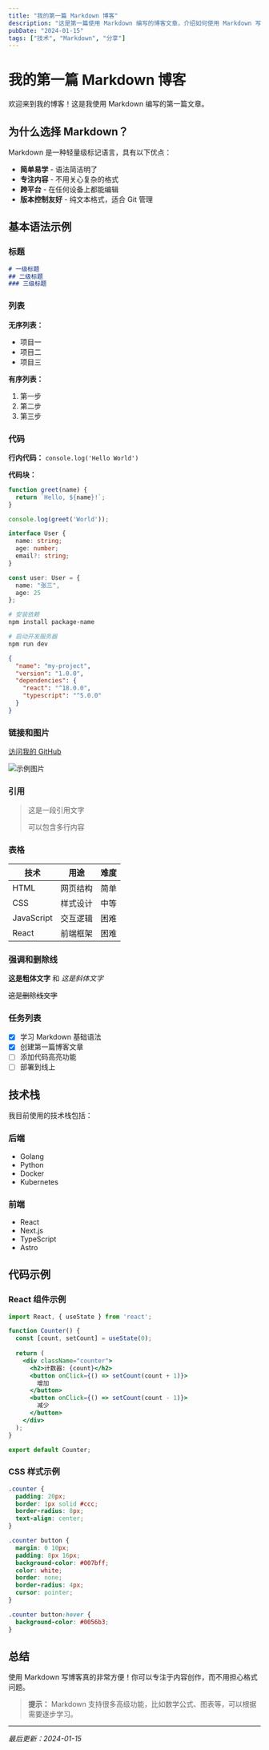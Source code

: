 ```yaml
---
title: "我的第一篇 Markdown 博客"
description: "这是第一篇使用 Markdown 编写的博客文章，介绍如何使用 Markdown 写博客"
pubDate: "2024-01-15"
tags: ["技术", "Markdown", "分享"]
---
```


# 我的第一篇 Markdown 博客

欢迎来到我的博客！这是我使用 Markdown 编写的第一篇文章。

## 为什么选择 Markdown？

Markdown 是一种轻量级标记语言，具有以下优点：

- **简单易学** - 语法简洁明了
- **专注内容** - 不用关心复杂的格式
- **跨平台** - 在任何设备上都能编辑
- **版本控制友好** - 纯文本格式，适合 Git 管理

## 基本语法示例

### 标题

```markdown
# 一级标题
## 二级标题
### 三级标题
```

### 列表

**无序列表：**
- 项目一
- 项目二
- 项目三

**有序列表：**
1. 第一步
2. 第二步
3. 第三步

### 代码

**行内代码：** `console.log('Hello World')`

**代码块：**

```javascript
function greet(name) {
  return `Hello, ${name}!`;
}

console.log(greet('World'));
```

```typescript
interface User {
  name: string;
  age: number;
  email?: string;
}

const user: User = {
  name: "张三",
  age: 25
};
```

```bash
# 安装依赖
npm install package-name

# 启动开发服务器
npm run dev
```

```json
{
  "name": "my-project",
  "version": "1.0.0",
  "dependencies": {
    "react": "^18.0.0",
    "typescript": "^5.0.0"
  }
}
```

### 链接和图片

[访问我的 GitHub](https://github.com/your-username)

![示例图片](https://via.placeholder.com/400x200)

### 引用

> 这是一段引用文字
> 
> 可以包含多行内容

### 表格

| 技术 | 用途 | 难度 |
|------|------|------|
| HTML | 网页结构 | 简单 |
| CSS | 样式设计 | 中等 |
| JavaScript | 交互逻辑 | 困难 |
| React | 前端框架 | 困难 |

### 强调和删除线

**这是粗体文字** 和 *这是斜体文字*

~~这是删除线文字~~

### 任务列表

- [x] 学习 Markdown 基础语法
- [x] 创建第一篇博客文章
- [ ] 添加代码高亮功能
- [ ] 部署到线上

## 技术栈

我目前使用的技术栈包括：

### 后端
- Golang
- Python
- Docker
- Kubernetes

### 前端
- React
- Next.js
- TypeScript
- Astro

## 代码示例

### React 组件示例

```jsx
import React, { useState } from 'react';

function Counter() {
  const [count, setCount] = useState(0);
  
  return (
    <div className="counter">
      <h2>计数器: {count}</h2>
      <button onClick={() => setCount(count + 1)}>
        增加
      </button>
      <button onClick={() => setCount(count - 1)}>
        减少
      </button>
    </div>
  );
}

export default Counter;
```

### CSS 样式示例

```css
.counter {
  padding: 20px;
  border: 1px solid #ccc;
  border-radius: 8px;
  text-align: center;
}

.counter button {
  margin: 0 10px;
  padding: 8px 16px;
  background-color: #007bff;
  color: white;
  border: none;
  border-radius: 4px;
  cursor: pointer;
}

.counter button:hover {
  background-color: #0056b3;
}
```

## 总结

使用 Markdown 写博客真的非常方便！你可以专注于内容创作，而不用担心格式问题。

> **提示：** Markdown 支持很多高级功能，比如数学公式、图表等，可以根据需要逐步学习。

---

*最后更新：2024-01-15* 
